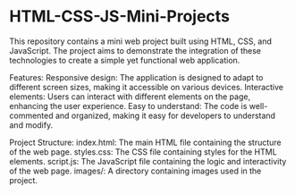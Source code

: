 # HTML-CSS-JS-Mini-Projects
This repository contains a mini web project built using HTML, CSS, and JavaScript. The project aims to demonstrate the integration of these technologies to create a simple yet functional web application.

Features:
Responsive design: The application is designed to adapt to different screen sizes, making it accessible on various devices.
Interactive elements: Users can interact with different elements on the page, enhancing the user experience.
Easy to understand: The code is well-commented and organized, making it easy for developers to understand and modify.

Project Structure:
index.html: The main HTML file containing the structure of the web page.
styles.css: The CSS file containing styles for the HTML elements.
script.js: The JavaScript file containing the logic and interactivity of the web page.
images/: A directory containing images used in the project.
